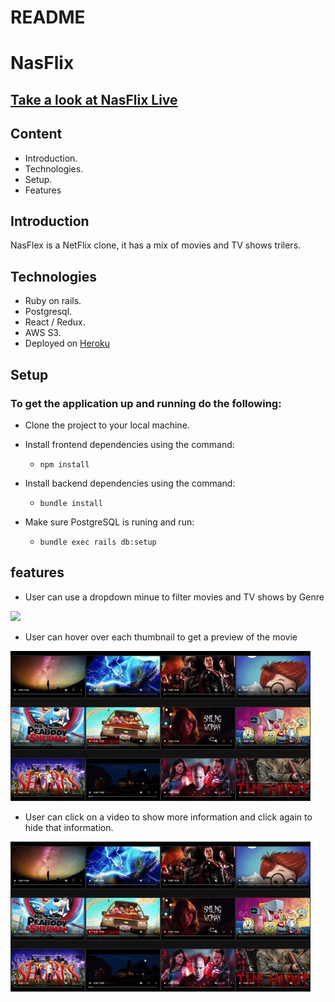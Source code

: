 
# README

# NasFlix
## [Take a look at NasFlix Live](https://nasflix.herokuapp.com)
## Content
* Introduction.
* Technologies.
* Setup.
* Features

## Introduction

NasFlex is a NetFlix clone, it has a mix of movies and TV shows trilers.

## Technologies

* Ruby on rails.
* Postgresql.
* React / Redux.
* AWS S3.
* Deployed on [Heroku](https://nasflix.herokuapp.com)

## Setup

### To get the application up and running do the following:

* Clone the project to your local machine.

* Install frontend dependencies using the command:

  * `npm install`

* Install backend dependencies using the command:

  * `bundle install`

* Make sure PostgreSQL is runing and run:

  * `bundle exec rails db:setup`
  
## features

* User can use a dropdown minue to filter movies and TV shows by Genre
  
![](app/assets/images/Animated.gif)

* User can hover over each thumbnail to get a preview of the movie

![](app/assets/images/Animated2.gif)

* User can click on a video to show more information and click again to hide that information.

![](app/assets/images/Animated2.gif)

